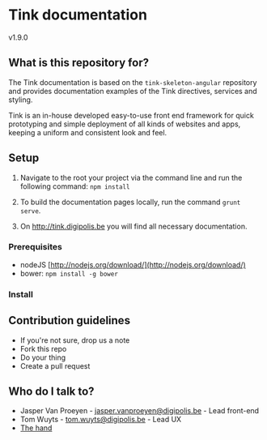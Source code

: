 # Tink documentation

v1.9.0

## What is this repository for?

The Tink documentation is based on the `tink-skeleton-angular` repository and provides documentation examples of the Tink directives, services and styling.

Tink is an in-house developed easy-to-use front end framework for quick prototyping and simple deployment of all kinds of websites and apps, keeping a uniform and consistent look and feel.

## Setup

1. Navigate to the root your project via the command line and run the following command: `npm install`

2. To build the documentation pages locally, run the command `grunt serve`.

3. On http://tink.digipolis.be you will find all necessary documentation.

### Prerequisites

* nodeJS [http://nodejs.org/download/](http://nodejs.org/download/)
* bower: `npm install -g bower`

### Install

## Contribution guidelines

* If you're not sure, drop us a note
* Fork this repo
* Do your thing
* Create a pull request

## Who do I talk to?

* Jasper Van Proeyen - jasper.vanproeyen@digipolis.be - Lead front-end
* Tom Wuyts - tom.wuyts@digipolis.be - Lead UX
* [The hand](https://www.youtube.com/watch?v=_O-QqC9yM28)
